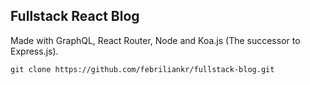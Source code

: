 ## Fullstack React Blog

Made with GraphQL, React Router, Node and Koa.js (The successor to Express.js).

`git clone https://github.com/febriliankr/fullstack-blog.git`